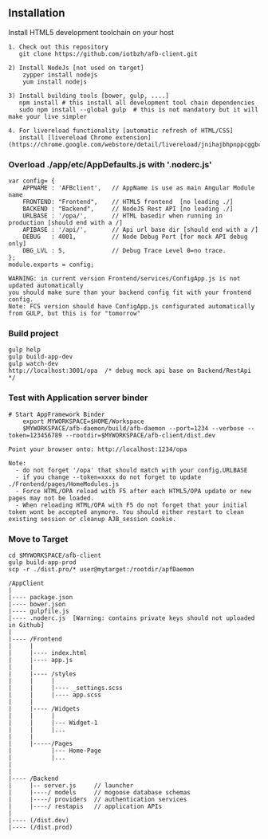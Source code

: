 
## Installation

Install HTML5 development toolchain on your host

    1. Check out this repository
       git clone https://github.com/iotbzh/afb-client.git

    2) Install NodeJs [not used on target] 
        zypper install nodejs
        yum install nodejs

    3) Install building tools [bower, gulp, ....]
       npm install # this install all development tool chain dependencies
       sudo npm install --global gulp  # this is not mandatory but it will make your live simpler

    4. For livereload functionality [automatic refresh of HTML/CSS]
       install [livereload Chrome extension](https://chrome.google.com/webstore/detail/livereload/jnihajbhpnppcggbcgedagnkighmdlei)


### Overload ./app/etc/AppDefaults.js with '.noderc.js'
    var config= {
        APPNAME : 'AFBclient',   // AppName is use as main Angular Module name
        FRONTEND: "Frontend",    // HTML5 frontend  [no leading ./]
        BACKEND : "Backend",     // NodeJS Rest API [no leading ./]
        URLBASE : '/opa/',       // HTML basedir when running in production [should end with a /]
        APIBASE : '/api/',       // Api url base dir [should end with a /]
        DEBUG   : 4001,          // Node Debug Port [for mock API debug only]
        DBG_LVL : 5,             // Debug Trace Level 0=no trace.
    };
    module.exports = config;

    WARNING: in current version Frontend/services/ConfigApp.js is not updated automatically
    you should make sure than your backend config fit with your frontend config.
    Note: FCS version should have ConfigApp.js configurated automatically from GULP, but this is for "tomorrow"

### Build project
    gulp help
    gulp build-app-dev
    gulp watch-dev 
    http://localhost:3001/opa  /* debug mock api base on Backend/RestApi */

### Test with Application server binder

    # Start AppFramework Binder
        export MYWORKSPACE=$HOME/Workspace
        $MYWORKSPACE/afb-daemon/build/afb-daemon --port=1234 --verbose --token=123456789 --rootdir=$MYWORKSPACE/afb-client/dist.dev

    Point your browser onto: http://localhost:1234/opa

    Note: 
      - do not forget '/opa' that should match with your config.URLBASE
      - if you change --token=xxxx do not forget to update ./Frontend/pages/HomeModules.js
      - Force HTML/OPA reload with F5 after each HTML5/OPA update or new pages may not be loaded. 
      - When reloading HTML/OPA with F5 do not forget that your initial token wont be accepted anymore. You should either restart to clean existing session or cleanup AJB_session cookie.

### Move to Target
    cd $MYWORKSPACE/afb-client
    gulp build-app-prod
    scp -r ./dist.pro/* user@mytarget:/rootdir/apfDaemon

    /AppClient
    |
    |---- package.json
    |---- bower.json
    |---- gulpfile.js
    |---- .noderc.js  [Warning: contains private keys should not uploaded in Github]
    |
    |---- /Frontend
    |     |
    |     |---- index.html
    |     |---- app.js
    |     |
    |     |---- /styles
    |     |     |
    |     |     |---- _settings.scss
    |     |     |---- app.scss
    |     |
    |     |---- /Widgets
    |     |     |
    |     |     |--- Widget-1
    |     |     |...
    |     |
    |     |-----/Pages
    |           |--- Home-Page
    |           |... 
    |
    |
    |---- /Backend
    |     |-- server.js     // launcher
    |     |----/ models     // mogoose database schemas
    |     |----/ providers  // authentication services
    |     |----/ restapis   // application APIs
    |
    |---- (/dist.dev)
    |---- (/dist.prod)

    